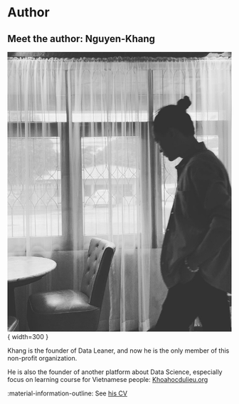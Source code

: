 # Author

## Meet the author: Nguyen-Khang

![nguyenkhangme](images/nguyenkhangme.png){ width=300 }

Khang is the founder of Data Leaner, and now he is the only member of this non-profit organization.

He is also the founder of another platform about Data Science, especially focus on learning course for Vietnamese people: [Khoahocdulieu.org](https://khoahocdulieu.org)

:material-information-outline: See [his CV](https://nguyenkhang.me/curriculum-vitae)